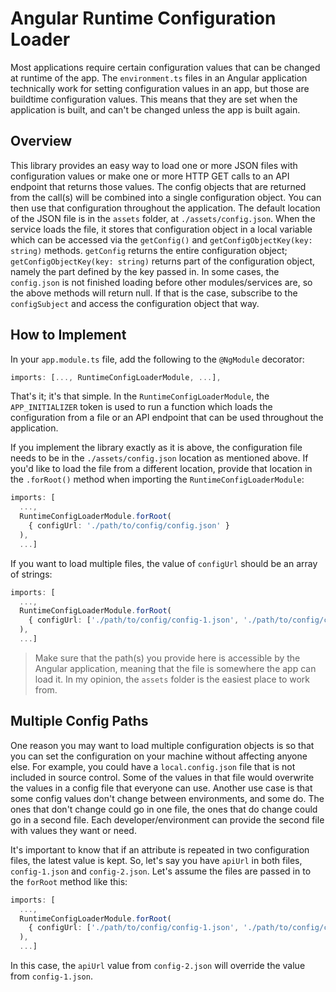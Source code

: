 # Angular Runtime Configuration Loader

Most applications require certain configuration values that can be changed at runtime of the app. The `environment.ts` files in an Angular application technically work for setting configuration values in an app, but those are buildtime configuration values. This means that they are set when the application is built, and can't be changed unless the app is built again.

## Overview

This library provides an easy way to load one or more JSON files with configuration values or make one or more HTTP GET calls to an API endpoint that returns those values. The config objects that are returned from the call(s) will be combined into a single configuration object. You can then use that configuration throughout the application. The default location of the JSON file is in the `assets` folder, at `./assets/config.json`. When the service loads the file, it stores that configuration object in a local variable which can be accessed via the `getConfig()` and `getConfigObjectKey(key: string)` methods. `getConfig` returns the entire configuration object; `getConfigObjectKey(key: string)` returns part of the configuration object, namely the part defined by the key passed in. In some cases, the `config.json` is not finished loading before other modules/services are, so the above methods will return null. If that is the case, subscribe to the `configSubject` and access the configuration object that way.

## How to Implement

In your `app.module.ts` file, add the following to the `@NgModule` decorator:

```ts
imports: [..., RuntimeConfigLoaderModule, ...],
```

That's it; it's that simple. In the `RuntimeConfigLoaderModule`, the `APP_INITIALIZER` token is used to run a function which loads the configuration from a file or an API endpoint that can be used throughout the application.

If you implement the library exactly as it is above, the configuration file needs to be in the `./assets/config.json` location as mentioned above. If you'd like to load the file from a different location, provide that location in the `.forRoot()` method when importing the `RuntimeConfigLoaderModule`:

```ts
imports: [
  ...,
  RuntimeConfigLoaderModule.forRoot(
    { configUrl: './path/to/config/config.json' }
  ),
  ...]
```

If you want to load multiple files, the value of `configUrl` should be an array of strings:

```ts
imports: [
  ...,
  RuntimeConfigLoaderModule.forRoot(
    { configUrl: ['./path/to/config/config-1.json', './path/to/config/config-2.json'] }
  ),
  ...]
```

> Make sure that the path(s) you provide here is accessible by the Angular application, meaning that the file is somewhere the app can load it. In my opinion, the `assets` folder is the easiest place to work from.

## Multiple Config Paths

One reason you may want to load multiple configuration objects is so that you can set the configuration on your machine without affecting anyone else. For example, you could have a `local.config.json` file that is not included in source control. Some of the values in that file would overwrite the values in a config file that everyone can use. Another use case is that some config values don't change between environments, and some do. The ones that don't change could go in one file, the ones that do change could go in a second file. Each developer/environment can provide the second file with values they want or need.

It's important to know that if an attribute is repeated in two configuration files, the latest value is kept. So, let's say you have `apiUrl` in both files, `config-1.json` and `config-2.json`. Let's assume the files are passed in to the `forRoot` method like this:

```ts
imports: [
  ...,
  RuntimeConfigLoaderModule.forRoot(
    { configUrl: ['./path/to/config/config-1.json', './path/to/config/config-2.json'] }
  ),
  ...]
```

In this case, the `apiUrl` value from `config-2.json` will override the value from `config-1.json`.
